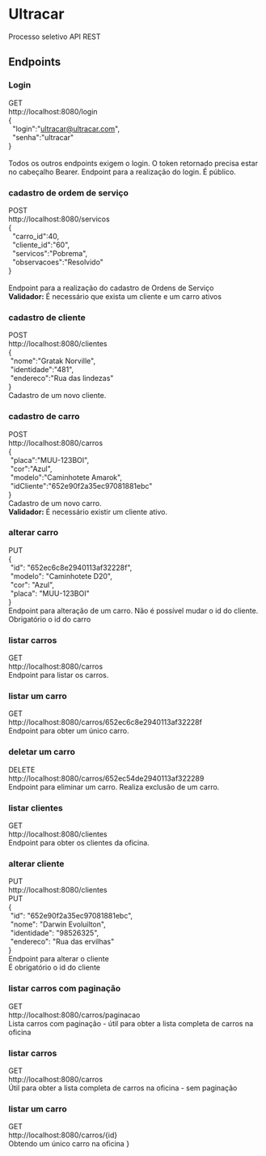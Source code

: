 # Ultracar
Processo seletivo API REST
## Endpoints
### Login
GET
<br>http://localhost:8080/login
<br>{
<br>&nbsp;    "login":"ultracar@ultracar.com",
<br>&nbsp;    "senha":"ultracar"
<br>}
<br>
<br>Todos os outros endpoints exigem o login. O token retornado precisa estar no cabeçalho Bearer.
Endpoint para a realização do login. É público.
### cadastro de ordem de serviço
POST
<br>http://localhost:8080/servicos
<br>{
<br>&nbsp;	"carro_id":40,
<br>&nbsp;	"cliente_id":"60",
<br>&nbsp;	"servicos":"Pobrema",
<br>&nbsp;	"observacoes":"Resolvido"
<br>}
<br>
<br>
Endpoint para a realização do cadastro de Ordens de Serviço
<br><b>Validador:</b> É necessário que exista um cliente e um carro ativos

### cadastro de cliente
POST
<br>http://localhost:8080/clientes
<br>{
	<br>&nbsp;"nome":"Gratak Norville",
	<br>&nbsp;"identidade":"481",
	<br>&nbsp;"endereco":"Rua das lindezas"
<br>}
<br>Cadastro de um novo cliente.

### cadastro de carro

POST
<br>http://localhost:8080/carros
<br>{
	<br>&nbsp;"placa":"MUU-123BOI",
	<br>&nbsp;"cor":"Azul",
	<br>&nbsp;"modelo":"Caminhotete Amarok",
	<br>&nbsp;"idCliente":"652e90f2a35ec97081881ebc"
<br>}
<br>Cadastro de um novo carro.
<br><b>Validador:</b> É necessário existir um cliente ativo.
### alterar carro
PUT
<br>{
	<br>&nbsp;"id": "652ec6c8e2940113af32228f",
	<br>&nbsp;"modelo": "Caminhotete D20",
	<br>&nbsp;"cor": "Azul",
	<br>&nbsp;"placa": "MUU-123BOI"
<br>}
<br>Endpoint para alteração de um carro. Não é possível mudar o id do cliente.
<br>Obrigatório o id do carro
### listar carros
GET
<br>http://localhost:8080/carros
<br>Endpoint para listar os carros.
### listar um carro
GET
<br>http://localhost:8080/carros/652ec6c8e2940113af32228f
<br>Endpoint para obter um único carro.
### deletar um carro
DELETE
<br>http://localhost:8080/carros/652ec54de2940113af322289
<br>Endpoint para eliminar um carro. Realiza exclusão de um carro.
### listar clientes
GET
<br>http://localhost:8080/clientes
<br>Endpoint para obter os clientes da oficina.
### alterar cliente
PUT
<br>http://localhost:8080/clientes
<br>PUT
<br>{
	<br>&nbsp;"id": "652e90f2a35ec97081881ebc",
	<br>&nbsp;"nome": "Darwin Evoluilton",
	<br>&nbsp;"identidade": "98526325",
	<br>&nbsp;"endereco": "Rua das ervilhas"
<br>}
<br>Endpoint para alterar o cliente
<br>É obrigatório o id do cliente
### listar carros com paginação
GET
<br>http://localhost:8080/carros/paginacao
<br>Lista carros com paginação - útil para obter a lista completa de carros na oficina
### listar carros
GET
<br>http://localhost:8080/carros
<br>Útil para obter a lista completa de carros na oficina - sem paginação
### listar um carro
GET
<br>http://localhost:8080/carros/{id}
<br>Obtendo um único carro na oficina
}